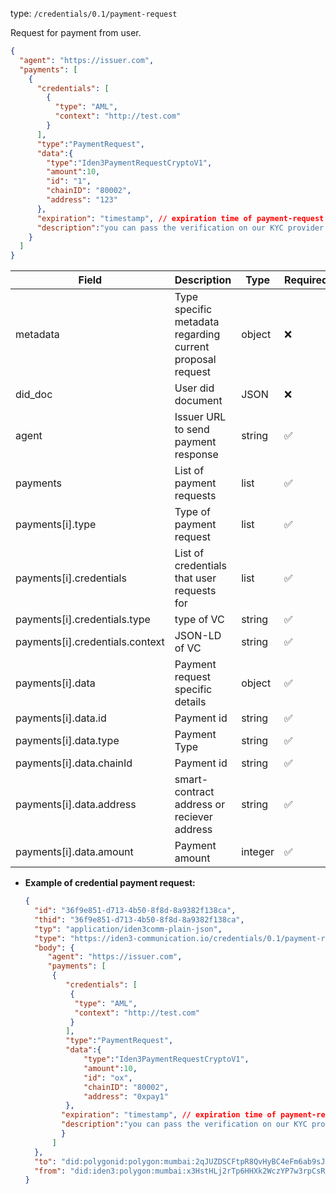 
type: `/credentials/0.1/payment-request`

Request for payment from user.

```json
{
  "agent": "https://issuer.com",
  "payments": [
    {
      "credentials": [
        {
          "type": "AML",
          "context": "http://test.com"
        }
      ],
      "type":"PaymentRequest",
      "data":{
        "type":"Iden3PaymentRequestCryptoV1",
        "amount":10,
        "id": "1", 
        "chainID": "80002",
        "address": "123" 
      },
      "expiration": "timestamp", // expiration time of payment-request
      "description":"you can pass the verification on our KYC provider by following the next link",
    }
  ]
}
```

| Field                           | Description                                               | Type                                    | Required |
|---------------------------------|-----------------------------------------------------------|-----------------------------------------|----------|
| metadata                        | Type specific metadata regarding current proposal request | object                                  | ❌        |
| did_doc                         | User did document                                         | JSON                                    | ❌        |
| agent                           | Issuer URL to send payment response                       | string                                  | ✅ |
| payments                        | List of  payment requests                                 | list                                    | ✅        |
| payments[i].type                | Type of payment request                                   | list                                    | ✅        |
| payments[i].credentials         | List of  credentials that user requests for               | list                                    | ✅        |
| payments[i].credentials.type    | type of VC                                                | string                                  | ✅        |
| payments[i].credentials.context | JSON-LD of VC                                             | string                                  | ✅        |
| payments[i].data                | Payment request specific details                          | object                                  | ✅        |
| payments[i].data.id             | Payment id                                                | string                                  | ✅        |
| payments[i].data.type           | Payment Type                                              | string                                  | ✅        |
| payments[i].data.chainId        | Payment id                                                | string                                  | ✅        |
| payments[i].data.address        | smart-contract address or reciever address                | string  | ✅        |
| payments[i].data.amount         | Payment amount                                            | integer                                 | ✅        |


- **Example of credential payment request:**

    ```json
    {
      "id": "36f9e851-d713-4b50-8f8d-8a9382f138ca",
      "thid": "36f9e851-d713-4b50-8f8d-8a9382f138ca",
      "typ": "application/iden3comm-plain-json",
      "type": "https://iden3-communication.io/credentials/0.1/payment-request",
      "body": {
         "agent": "https://issuer.com", 
         "payments": [
          {
             "credentials": [
              {
               "type": "AML",
               "context": "http://test.com"
              }
             ],
             "type":"PaymentRequest",
             "data":{
                 "type":"Iden3PaymentRequestCryptoV1",
                 "amount":10, 
                 "id": "ox",
                 "chainID": "80002", 
                 "address": "0xpay1"
             },
            "expiration": "timestamp", // expiration time of payment-request
            "description":"you can pass the verification on our KYC provider by following the next link",
            }
          ]
      },
      "to": "did:polygonid:polygon:mumbai:2qJUZDSCFtpR8QvHyBC4eFm6ab9sJo5rqPbcaeyGC4",
      "from": "did:iden3:polygon:mumbai:x3HstHLj2rTp6HHXk2WczYP7w3rpCsRbwCMeaQ2H2"
    }

    ```
